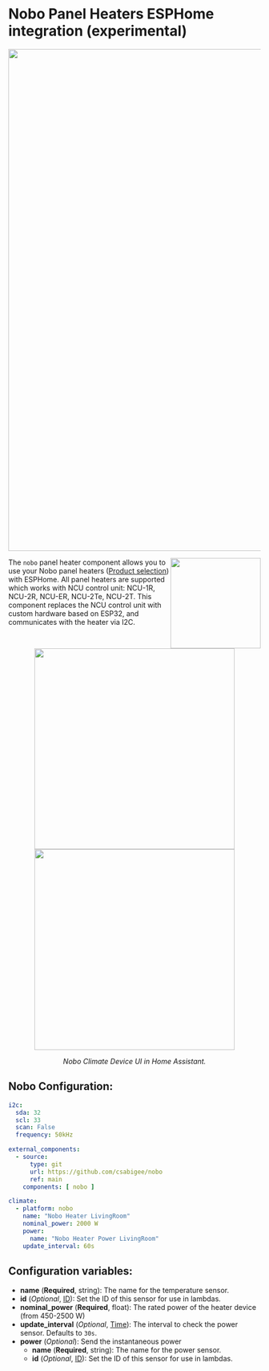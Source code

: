 Nobo Panel Heaters ESPHome integration (experimental)
=================================
<p align="center">
  <img width="1000" src="https://en.nobo.no/sites/default/files/styles/background_image_full_width/public/panel_heaters_4.jpg">
</p>

<img align="right" width="180" src="https://nobo.hu/files/manager/files/ECU%202Te.png">

The ``nobo`` panel heater component allows you to use your Nobo panel heaters ([Product selection](https://en.nobo.no/products/panel-heaters)) with ESPHome.
All panel heaters are supported which works with NCU control unit: NCU-1R, NCU-2R, NCU-ER, NCU-2Te, NCU-2T.
This component replaces the NCU control unit with custom hardware based on ESP32, and communicates with the heater via I2C.

<p align="center">
  <img width="400" src="https://github.com/csabigee/nobo/assets/96885207/bae032d4-3c0c-49d0-899d-9c90e8a9ba0c">
  <img width="400" src="https://github.com/csabigee/nobo/assets/96885207/b252c0ee-e4ac-4975-acbd-730e30660cf6">

</p>
<p align="center">
  <em>Nobo Climate Device UI in Home Assistant.</em>
</p>

Nobo Configuration:
------------------------
```yaml
i2c:
  sda: 32
  scl: 33
  scan: False
  frequency: 50kHz

external_components:
  - source:
      type: git
      url: https://github.com/csabigee/nobo
      ref: main
    components: [ nobo ]

climate:
  - platform: nobo
    name: "Nobo Heater LivingRoom"
    nominal_power: 2000 W
    power:
      name: "Nobo Heater Power LivingRoom"
    update_interval: 60s
```

Configuration variables:
------------------------

- **name** (**Required**, string): The name for the temperature sensor.
- **id** (*Optional*, [ID](https://esphome.io/guides/configuration-types#config-id)): Set the ID of this sensor for use in lambdas.
- **nominal_power** (**Required**, float): The rated power of the heater device (from 450-2500 W)
- **update_interval** (*Optional*, [Time](https://esphome.io/guides/configuration-types#config-time)): The interval to check the power sensor. Defaults to ``30s``.
- **power** (*Optional*): Send the instantaneous power
  - **name** (**Required**, string): The name for the power sensor.
  - **id** (*Optional*,  [ID](https://esphome.io/guides/configuration-types#config-id)): Set the ID of this sensor for use in lambdas.
 
